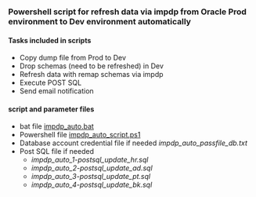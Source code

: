 ### Powershell script for refresh data via impdp from Oracle Prod environment to Dev environment automatically

#### Tasks included in scripts
- Copy dump file from Prod to Dev
- Drop schemas (need to be refreshed) in Dev 
- Refresh data with remap schemas via impdp
- Execute POST SQL
- Send email notification

#### script and parameter files
- bat file [impdp_auto.bat](https://github.com/VCNTQA/Oracle_Windows/blob/main/impdp_auto.bat)
- Powershell file [impdp_auto_script.ps1](https://github.com/VCNTQA/Oracle_Windows/blob/main/impdp_auto_script.ps1)
- Database account credential file if needed *impdp_auto_passfile_db.txt*
- Post SQL file if needed 
    - *impdp_auto_1-postsql_update_hr.sql*
    - *impdp_auto_2-postsql_update_ad.sql*
    - *impdp_auto_3-postsql_update_pt.sql*
    - *impdp_auto_4-postsql_update_bk.sql*
